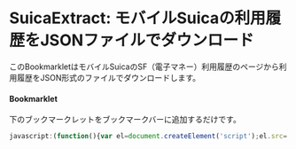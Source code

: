 # SuicaExtract: モバイルSuicaの利用履歴をJSONファイルでダウンロード

このBookmarkletはモバイルSuicaのSF（電子マネー）利用履歴のページから利用履歴をJSON形式のファイルでダウンロードします。

#### Bookmarklet

下のブックマークレットをブックマークバーに追加するだけです。

```javascript
javascript:(function(){var el=document.createElement('script');el.src='https://hikch.github.io/SuicaExtract/suica_extract.js';document.body.appendChild(el);})();
```
